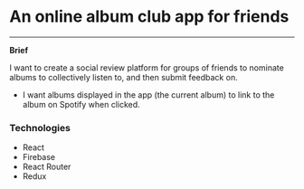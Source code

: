 # An online album club app for friends

---

**Brief**

I want to create a social review platform for groups of friends to nominate albums to collectively listen to, and then submit feedback on.

- I want albums displayed in the app (the current album) to link to the album on Spotify when clicked.

### Technologies

- React
- Firebase
- React Router
- Redux
